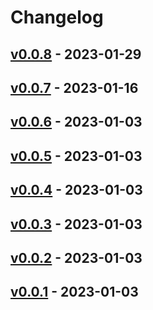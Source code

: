 # Changelog

## [v0.0.8](https://github.com/itkq/danime-open-new-tab/compare/v0.0.7...v0.0.8) - 2023-01-29

## [v0.0.7](https://github.com/itkq/danime-open-new-tab/compare/v0.0.6...v0.0.7) - 2023-01-16

## [v0.0.6](https://github.com/itkq/danime-open-new-tab/compare/v0.0.5...v0.0.6) - 2023-01-03

## [v0.0.5](https://github.com/itkq/danime-open-new-tab/compare/v0.0.4...v0.0.5) - 2023-01-03

## [v0.0.4](https://github.com/itkq/danime-open-new-tab/compare/v0.0.3...v0.0.4) - 2023-01-03

## [v0.0.3](https://github.com/itkq/danime-open-new-tab/compare/v0.0.2...v0.0.3) - 2023-01-03

## [v0.0.2](https://github.com/itkq/danime-open-new-tab/compare/v0.0.1...v0.0.2) - 2023-01-03

## [v0.0.1](https://github.com/itkq/danime-open-new-tab/commits/v0.0.1) - 2023-01-03
